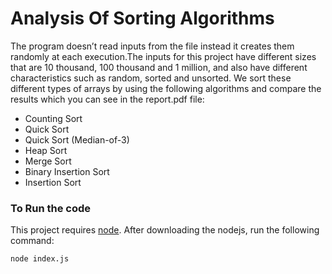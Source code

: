 # Analysis Of Sorting Algorithms

The program doesn’t read inputs from the file instead it creates them randomly at each execution.The inputs for this project have different sizes 
that are 10 thousand, 100 thousand and 1 million, and also have different characteristics such as random, sorted and unsorted. We sort these different types
of arrays by using the following algorithms and compare the results which you can see in the report.pdf file:

* Counting Sort
* Quick Sort
* Quick Sort (Median-of-3)
* Heap Sort
* Merge Sort
* Binary Insertion Sort
* Insertion Sort


### To Run the code

This project requires [node](http://nodejs.org). After downloading the nodejs, run the following command:

`node index.js`
